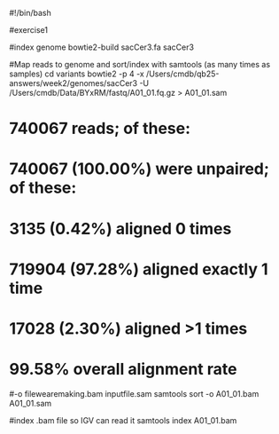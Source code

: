 #!/bin/bash

#exercise1

#index genome
bowtie2-build sacCer3.fa sacCer3     

#Map reads to genome and sort/index with samtools (as many times as samples)
cd variants
bowtie2 -p 4 -x /Users/cmdb/qb25-answers/week2/genomes/sacCer3 -U /Users/cmdb/Data/BYxRM/fastq/A01_01.fq.gz > A01_01.sam

# 740067 reads; of these:
#   740067 (100.00%) were unpaired; of these:
#     3135 (0.42%) aligned 0 times
#     719904 (97.28%) aligned exactly 1 time
#     17028 (2.30%) aligned >1 times
# 99.58% overall alignment rate

#-o filewearemaking.bam inputfile.sam
samtools sort -o A01_01.bam A01_01.sam

#index .bam file so IGV can read it
samtools index A01_01.bam



